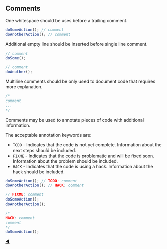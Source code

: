 ## Comments

One whitespace should be uses before a trailing comment.

```javascript
doSomeAction(); // comment
doAnotherAction(); // comment
```

Additional empty line should be inserted before single line comment.

```javascript
// comment
doSome();

// comment
doAnother();
```

Multiline comments should be only used to document code that requires more explanation.

```javascript
/*
comment
...
*/
```

Comments may be used to annotate pieces of code with additional information.

The acceptable annotation keywords are:

* `TODO` - Indicates that the code is not yet complete. Information about the next steps should be included.
* `FIXME` - Indicates that the code is problematic and will be fixed soon. Information about the problem should be included.
* `HACK` - Indicates that the code is using a hack. Information about the hack should be included.

```javascript
doSomeAction(); // TODO: comment
doAnotherAction(); // HACK: comment

// FIXME: comment
doSomeAction();
doAnotherAction();

/*
HACK: comment
comment
*/
doSomeAction();
```

[:arrow_backward:](statements.md)
